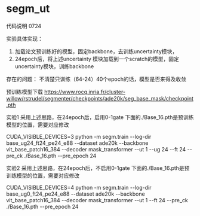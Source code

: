 # segm_ut

代码说明 0724

实验具体实现：
1.	加载论文预训练好的模型，固定backbone，去训练uncertainty模块，
2.	24epoch后，将上述uncertainty 模块加载到一个scratch的模型，固定uncertainty模块，训练backbone

存在的问题：
不清楚只训练（64-24）40个epoch的话，模型是否来得及收敛

预训练模型下载
https://www.rocq.inria.fr/cluster-willow/rstrudel/segmenter/checkpoints/ade20k/seg_base_mask/checkpoint.pth


实验1
采用上述思路，在24epoch后，启用0-1gate
下面的./Base_16.pth是预训练模型的位置，需要对应修改

CUDA_VISIBLE_DEVICES=3 python -m segm.train --log-dir base_ug24_ft24_pe24_e88  --dataset ade20k    --backbone vit_base_patch16_384 --decoder mask_transformer --ut 1 --ug 24  --ft 24 --pre_ck ./Base_16.pth --pre_epoch 24 

实验2
采用上述思路，在24epoch后，不启用0-1gate
下面的./Base_16.pth是预训练模型的位置，需要对应修改

CUDA_VISIBLE_DEVICES=4 python -m segm.train --log-dir base_ug0_ft24_pe24_e88  --dataset ade20k   --backbone vit_base_patch16_384 --decoder mask_transformer --ut 1 --ft 24 --pre_ck ./Base_16.pth --pre_epoch 24 
